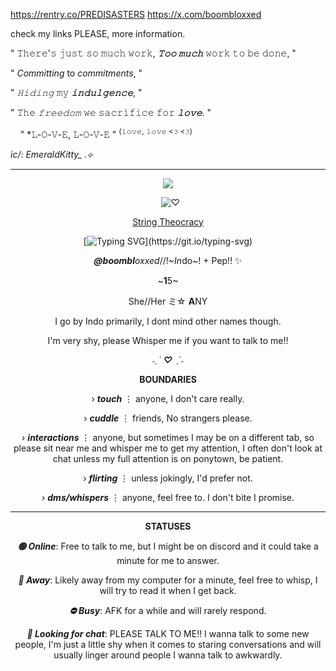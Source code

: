
‎https://rentry.co/PREDISASTERS  ‎   ‎  ‎  ‎   ‎  ‎  ‎   ‎  ‎  ‎   ‎  ‎  ‎   ‎  ‎  ‎   ‎  ‎  ‎   ‎ ‎   ‎  ‎  ‎   ‎  ‎  ‎   ‎  ‎  ‎   ‎  ‎  ‎   ‎  ‎  ‎   ‎  ‎  ‎   ‎  ‎   ‎  ‎   ‎  ‎  ‎   ‎  ‎  ‎   ‎  ‎  ‎   ‎  ‎  ‎   ‎  ‎  ‎   ‎  ‎  ‎   ‎  ‎  ‎   ‎  ‎  ‎   ‎  ‎  ‎   ‎  ‎  ‎   ‎  ‎  ‎   ‎  ‎  ‎   ‎  ‎  ‎   ‎  ‎  ‎   ‎  ‎  ‎   ‎  ‎  ‎   ‎  ‎  ‎   ‎  ‎  ‎   ‎  ‎  ‎   ‎  ‎  ‎   ‎  ‎  ‎   ‎  ‎   ‎  ‎  ‎   ‎  ‎  ‎    ‎   ‎  ‎  ‎   ‎  ‎  ‎   ‎  ‎  ‎   ‎  ‎  ‎   ‎  ‎ ‎  ‎  ‎  ‎‎ ‎‎ https://x.com/boombloxxed

 check my links PLEASE, more information.
 ‎   ‎  ‎  ‎   ‎  ‎  ‎   ‎  ‎  ‎   ‎  ‎  ‎   ‎  ‎  ‎   ‎  ‎  ‎   ‎  ‎ 

" 𝚃𝚑𝚎𝚛𝚎'𝚜 𝚓𝚞𝚜𝚝 𝚜𝚘 𝚖𝚞𝚌𝚑 𝚠𝚘𝚛𝚔, ***𝚃𝚘𝚘 𝚖𝚞𝚌𝚑*** 𝚠𝚘𝚛𝚔 𝚝𝚘 𝚋𝚎 𝚍𝚘𝚗𝚎, "

 ‎" *Committing* to *commitments*, "

 " *𝙷𝚒𝚍𝚒𝚗𝚐* 𝚖𝚢 ***𝚒𝚗𝚍𝚞𝚕𝚐𝚎𝚗𝚌𝚎***, "
 ‎ ‎ ‎ ‎ ‎  ‎   ‎  ‎ ‎ ‎ ‎ ‎  ‎   ‎  ‎ ‎ ‎ ‎ ‎  ‎   ‎  ‎ ‎ ‎ ‎ ‎  ‎   ‎  ‎ ‎ ‎ ‎ ‎ ‎ ‎  ‎   ‎  ‎ ‎ ‎ ‎ ‎  ‎   ‎  ‎ ‎ ‎ ‎ ‎   ‎ ‎ ‎ ‎ ‎  ‎   ‎  ‎ ‎ ‎ ‎ ‎  ‎   ‎  ‎ ‎ ‎ ‎ ‎  ‎   ‎ ‎   ‎  ‎ ‎ ‎ ‎ ‎  ‎   ‎  ‎ ‎ ‎  ‎   ‎  ‎ ‎ ‎ ‎ ‎  ‎   ‎  ‎ ‎ ‎ ‎ ‎ ‎ ‎ ‎ ‎  ‎   ‎  ‎ ‎ ‎ ‎ ‎  ‎   ‎  ‎  ‎   ‎  ‎ ‎ ‎ ‎ ‎  ‎   ‎  ‎  ‎   ‎  ‎   ‎  ‎  ‎   ‎  ‎  ‎   ‎  ‎  ‎ ‎ ‎ ‎ ‎  ‎   ‎    ‎   ‎  ‎ ‎   ‎ ‎   ‎  ‎  ‎   ‎  ‎  
 
 " 𝚃𝚑𝚎 *𝚏𝚛𝚎𝚎𝚍𝚘𝚖* 𝚠𝚎 𝚜𝚊𝚌𝚛𝚒𝚏𝚒𝚌𝚎 𝚏𝚘𝚛 ***𝚕𝚘𝚟𝚎***. "

  ‎ ‎ ‎ ‎ ‎" *𝙻-𝙾-𝚅-𝙴, 𝙻-𝙾-𝚅-𝙴 " <sup>(𝚕𝚘𝚟𝚎, 𝚕𝚘𝚟𝚎 <𝟹 <𝟹)</sup>

‎*ic/: EmeraldKitty_ .⟡*
***
 <div align="center">

 ![](https://komarev.com/ghpvc/?username=boombloxxed&style=plastic&color=yellow&label=Receptions.)
  
 ‎  ‎  ![♡](https://media1.tenor.com/m/1nnU0vlyn0MAAAAd/library-of-ruina.gif)

<a href="https://soundcloud.com/fugoairpods/mili-string-theocracy-library-of-ruina-theme-song?utm_source=clipboard&utm_medium=text&utm_campaign=social_sharing" class="sc-player">String Theocracy</a>

[![Typing SVG](https://readme-typing-svg.demolab.com?font=Arita+BuriM&weight=100&size=19&duration=2000&color=F7CF67&center=true&vCenter=true&width=600&height=100&lines=Open+the+cur-tains%2C+Lights-on%2C;Don't+miss+a+moment+of+this+Experiment.;Oh%2C+the+book+is+strange%2C;Like+clockwork+orange%2C;Keep+your+eyes+buttered+till'+the+end.;Which+%22You%22+are+you+going+to+be%3F;(Hm-mm-mm);Inside+the+mirror+do+you+see+(Ha-ah);Someone+else+in+that+body%3F;Dance+for+me%E2%80%94;One+and+Two+and%2C;Three+and%2C;Turn+around%2C;Sit+like+a+doggy%2C;Till'+I+finish+my+read!;Cut+it+off%2C+cut+down+your+loss%2C;All+that+stubborn+loyalty+is+gonna+get+you+killed%2C;In+a+world+built+on+convenient+theories.;For+all+the+puppets+on+TV%2C;There+is+comfort+in+the+strings.;If+you're+gonna+control+me%2C;At+least+make+it+interesting%2C+theatrically~;How+does+it+feel+to+be+free%3F;(Hm-mm-mm);Why+don't+you+try+it+yourself%3F+(Ha-ah-ah);The+gate+opened+on+me%2C;So+i+leaped%E2%80%94;Down%2C+down%2C+and+down+I+go;I+tell+myself+I'm+a+tough+girl;Down%2C+down%2C+and+down+I+go%2C;I+could+never%2C+ever%2C+ever+touch+the+soil.;My+heart+goes+right%2C;My+head+goes+left%2C;And+end+up+on+your+bed.;(Huh-ah.);Sure%2C+I'll+be+your+marionette+;Here%2C+tug+on+my+thread;Spread+me+open+for+dolly+pink%2C+snow+white+artificial+beauty;%E2%80%94Maybe+we're+all+cold+machines;Stuffed+in+the+human+skin%2C;With+human+sins%2C;Sewed+up+by+the+gods+of+the+city;Cut+it+off%2C+you've+already+lost;All+that+precious+Bravery%2C;Is+gonna+get+you+hurt;In+a+world+that+feeds+on+the+minority;May+that+self-centered+belief+lead+you+to+peace;If+you're+gonna+replace+me%2C;At+least+have+the+audacity+to+kill+me+thoroughly~;When+does+it+end+for+me%3F;(Hm-mm-mm);I+think+I+am+done+with+everything%2C+(Ha-ah);Now+I'm+ready+to+leave;Dragging+out%2C;One+line%2C+Two+lines%2C+Three+lines%2C;Connect+our+hands%2C+When+I+no+longer+can+live+on+knowledge+alone;(You+gave+me+strength%2C);Hopeful+curiosity;(Maybe+there+are+still+happy+answers+left+for+my+discovery);What's+the+color+of+the+electric+sheep+you+see%3F;And+if+you+love+me%2C;Can+you+love+your+everything+too%2C;For+me..%3F)](https://git.io/typing-svg)

***‎@boombl****oxxed*//!~*In*do~! + Pep!! ✨

~**1**5~

She//Her ミ☆ **A**NY

I go by Indo primarily, I dont mind other names though.

‎‎I'm very shy, please Whisper me if you want to talk to me!!

*˗ˏˋ **♡** ˎˊ˗*
<div></div>


**BOUNDARIES**

› ***touch*** ⋮ anyone, I don't care really.

› ***cuddle*** ⋮ friends, No strangers please.

› ***interactions*** ⋮ anyone, but sometimes I may be on a different tab, so please sit near me and whisper me to get my attention, I often don't look at chat unless my full attention is on ponytown, be patient.

› ***flirting*** ⋮ unless jokingly, I'd prefer not.

› ***dms/whispers*** ⋮ anyone, feel free to. I don't bite I promise.

***
**STATUSES**

***🟢 Online***:
Free to talk to me, but I might be on discord and it could take a minute for me to answer.

***🌙 Away***:
Likely away from my computer for a minute, feel free to whisp, I will try to read it when I get back.

***⛔ Busy***:
AFK for a while and will rarely respond.

***💬 Looking for chat***:
PLEASE TALK TO ME!! I wanna talk to some new people, I'm just a little shy when it comes to staring conversations and will usually linger around people I wanna talk to awkwardly.
